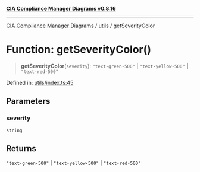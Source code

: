 [**CIA Compliance Manager Diagrams v0.8.16**](../../README.md)

***

[CIA Compliance Manager Diagrams](../../modules.md) / [utils](../README.md) / getSeverityColor

# Function: getSeverityColor()

> **getSeverityColor**(`severity`): `"text-green-500"` \| `"text-yellow-500"` \| `"text-red-500"`

Defined in: [utils/index.ts:45](https://github.com/Hack23/cia-compliance-manager/blob/96f4020424aba8c55d4fe94eddf596babc070968/src/utils/index.ts#L45)

## Parameters

### severity

`string`

## Returns

`"text-green-500"` \| `"text-yellow-500"` \| `"text-red-500"`
